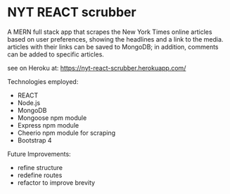 # NYT REACT scrubber

A MERN full stack app that scrapes the New York Times online articles based on user preferences, showing the headlines and a link to the media. articles with their links can be saved to MongoDB; in addition, comments can be added to specific articles.

see on Heroku at: https://nyt-react-scrubber.herokuapp.com/

Technologies employed:
- REACT
- Node.js
- MongoDB
- Mongoose npm module
- Express  npm module
- Cheerio  npm module for scraping
- Bootstrap 4

Future Improvements:
- refine structure
- redefine routes
- refactor to improve brevity 
